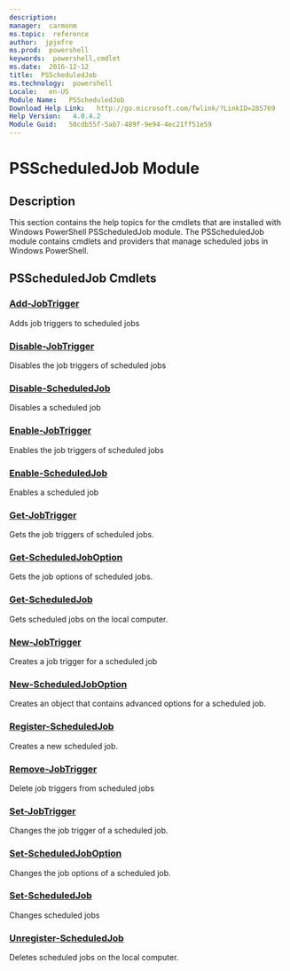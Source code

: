 ```yaml
---
description:  
manager:  carmonm
ms.topic:  reference
author:  jpjofre
ms.prod:  powershell
keywords:  powershell,cmdlet
ms.date:  2016-12-12
title:  PSScheduledJob
ms.technology:  powershell
Locale:   en-US
Module Name:   PSScheduledJob
Download Help Link:   http://go.microsoft.com/fwlink/?LinkID=285769
Help Version:   4.0.4.2
Module Guid:   50cdb55f-5ab7-489f-9e94-4ec21ff51e59
---
```



# PSScheduledJob Module
## Description
This section contains the help topics for the cmdlets that are installed with Windows PowerShell PSScheduledJob module. The PSScheduledJob module contains cmdlets and providers that manage scheduled jobs in Windows PowerShell.

## PSScheduledJob Cmdlets
### [Add-JobTrigger](Add-JobTrigger.md)
Adds job triggers to scheduled jobs


### [Disable-JobTrigger](Disable-JobTrigger.md)
Disables the job triggers of scheduled jobs


### [Disable-ScheduledJob](Disable-ScheduledJob.md)
Disables a scheduled job


### [Enable-JobTrigger](Enable-JobTrigger.md)
Enables the job triggers of scheduled jobs


### [Enable-ScheduledJob](Enable-ScheduledJob.md)
Enables a scheduled job


### [Get-JobTrigger](Get-JobTrigger.md)
Gets the job triggers of scheduled jobs.


### [Get-ScheduledJobOption](Get-ScheduledJobOption.md)
Gets the job options of scheduled jobs.


### [Get-ScheduledJob](Get-ScheduledJob.md)
Gets scheduled jobs on the local computer.


### [New-JobTrigger](New-JobTrigger.md)
Creates a job trigger for a scheduled job


### [New-ScheduledJobOption](New-ScheduledJobOption.md)
Creates an object that contains advanced options for a scheduled job.


### [Register-ScheduledJob](Register-ScheduledJob.md)
Creates a new scheduled job.


### [Remove-JobTrigger](Remove-JobTrigger.md)
Delete job triggers from scheduled jobs


### [Set-JobTrigger](Set-JobTrigger.md)
Changes the job trigger of a scheduled job.


### [Set-ScheduledJobOption](Set-ScheduledJobOption.md)
Changes the job options of a scheduled job.


### [Set-ScheduledJob](Set-ScheduledJob.md)
Changes scheduled jobs


### [Unregister-ScheduledJob](Unregister-ScheduledJob.md)
Deletes scheduled jobs on the local computer.

